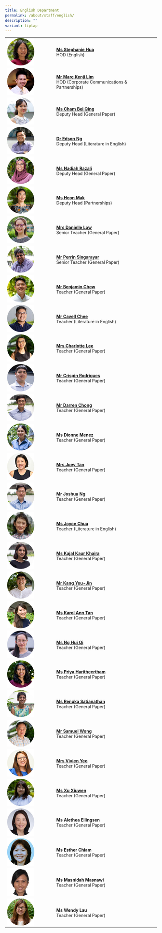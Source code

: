 ```yaml
---
title: English Department
permalink: /about/staff/english/
description: ""
variant: tiptap
---
```

<table style="minWidth: 50px">
<colgroup>
<col>
<col>
</colgroup>
<tbody>
<tr>
<td rowspan="1" colspan="1"><a class="isomer-image-wrapper" href="mailto:stephanie.hua@ejc.edu.sg"><img style="width: 60%;" height="auto" width="100%" src="/images/Staff/EL-Stephanie-Hua_s.jpg"></a>
</td>
<td rowspan="1" colspan="1">
<p><strong><a href="mailto:stephanie.hua@ejc.edu.sg" rel="noopener noreferrer nofollow" target="_blank">Ms Stephanie Hua</a></strong> 
<br>HOD (English)</p>
</td>
</tr>
<tr>
<td rowspan="1" colspan="1"><a class="isomer-image-wrapper" href="mailto:marc.kenji.lim@ejc.edu.sg"><img style="width: 60%;" height="auto" width="100%" src="/images/Staff/HOD-Marc-Kenji-Lim_s.jpg"></a>
</td>
<td rowspan="1" colspan="1">
<p><strong><a href="mailto:marc.kenji.lim@ejc.edu.sg" rel="noopener noreferrer nofollow" target="_blank">Mr Marc Kenji Lim</a></strong> 
<br>HOD (Corporate Communications &amp; Partnerships)</p>
</td>
</tr>
<tr>
<td rowspan="1" colspan="1"><a class="isomer-image-wrapper" href="mailto:cham.bei.qing@ejc.edu.sg"><img style="width: 60%;" height="auto" width="100%" src="/images/Staff/EL-Cham-Bei-Qing_s.jpg"></a>
</td>
<td rowspan="1" colspan="1">
<p><strong><a href="mailto:cham.bei.qing@ejc.edu.sg" rel="noopener noreferrer nofollow" target="_blank">Ms Cham Bei Qing</a></strong> 
<br>Deputy Head (General Paper)</p>
</td>
</tr>
<tr>
<td rowspan="1" colspan="1"><a class="isomer-image-wrapper" href="mailto:edson.ng@ejc.edu.sg"><img style="width: 60%;" height="auto" width="100%" alt="" src="/images/Staff/Eng-Edson-Ng_s.jpg"></a>
</td>
<td rowspan="1" colspan="1">
<p><strong><a href="mailto:edson.ng@ejc.edu.sg" rel="noopener noreferrer nofollow" target="_blank">Dr Edson Ng</a></strong> 
<br>Deputy Head (Literature in English)</p>
</td>
</tr>
<tr>
<td rowspan="1" colspan="1"><a class="isomer-image-wrapper" href="mailto:nadiah.razali@ejc.edu.sg"><img style="width: 60%;" height="auto" width="100%" src="/images/Staff/Nadiah-Razali-s.jpg"></a>
</td>
<td rowspan="1" colspan="1">
<p><strong><a href="mailto:nadiah.razali@ejc.edu.sg" rel="noopener noreferrer nofollow" target="_blank">Ms Nadiah Razali</a></strong> 
<br>Deputy Head (General Paper)</p>
</td>
</tr>
<tr>
<td rowspan="1" colspan="1"><a class="isomer-image-wrapper" href="mailto:heon.mak@ejc.edu.sg"><img style="width: 60%;" height="auto" width="100%" src="/images/Staff/EL-Heon-Mak_s.jpg"></a>
</td>
<td rowspan="1" colspan="1">
<p><strong><a href="mailto:heon.mak@ejc.edu.sg" rel="noopener noreferrer nofollow" target="_blank">Ms Heon Mak</a></strong> 
<br>Deputy Head (Partnerships)</p>
</td>
</tr>
<tr>
<td rowspan="1" colspan="1"><a class="isomer-image-wrapper" href="mailto:danielle.low@ejc.edu.sg"><img style="width: 60%;" height="auto" width="100%" src="/images/Staff/English-Danielle-M-Low_s.jpg"></a>
</td>
<td rowspan="1" colspan="1">
<p><strong><a href="mailto:danielle.low@ejc.edu.sg" rel="noopener noreferrer nofollow" target="_blank">Mrs Danielle Low</a></strong> 
<br>Senior Teacher (General Paper)</p>
</td>
</tr>
<tr>
<td rowspan="1" colspan="1"><a class="isomer-image-wrapper" href="mailto:perrin.singarayar@ejc.edu.sg"><img style="width: 60%;" height="auto" width="100%" src="/images/Staff/Eng-Perrin_s.jpg"></a>
</td>
<td rowspan="1" colspan="1">
<p><strong><a href="mailto:perrin.singarayar@ejc.edu.sg" rel="noopener noreferrer nofollow" target="_blank">Mr Perrin Singarayar</a></strong> 
<br>Senior Teacher (General Paper)</p>
</td>
</tr>
<tr>
<td rowspan="1" colspan="1"><a class="isomer-image-wrapper" href="mailto:benjamin.chew@ejc.edu.sg"><img style="width: 60%;" height="auto" width="100%" src="/images/Staff/EL-Benjamin-Chew_s.jpg"></a>
</td>
<td rowspan="1" colspan="1">
<p><strong><a href="mailto:benjamin.chew@ejc.edu.sg" rel="noopener noreferrer nofollow" target="_blank">Mr Benjamin Chew</a></strong> 
<br>Teacher (General Paper)</p>
</td>
</tr>
<tr>
<td rowspan="1" colspan="1"><a class="isomer-image-wrapper" href="mailto:chee.cavell.jiahe@ejc.edu.sg"><img style="width: 60%;" height="auto" width="100%" src="/images/Staff/eng-cavell-chee_s.jpg"></a>
</td>
<td rowspan="1" colspan="1">
<p><strong><a href="mailto:chee.cavell.jiahe@ejc.edu.sg" rel="noopener noreferrer nofollow" target="_blank">Mr Cavell Chee</a></strong> 
<br>Teacher (Literature in English)</p>
</td>
</tr>
<tr>
<td rowspan="1" colspan="1"><a class="isomer-image-wrapper" href="mailto:charlotte.lee@ejc.edu.sg"><img style="width: 60%;" height="auto" width="100%" src="/images/Staff/EL-Charlotte-Tan_s.jpg"></a>
</td>
<td rowspan="1" colspan="1">
<p><strong><a href="mailto:charlotte.lee@ejc.edu.sg" rel="noopener noreferrer nofollow" target="_blank">Mrs Charlotte Lee</a></strong> 
<br>Teacher (General Paper)</p>
</td>
</tr>
<tr>
<td rowspan="1" colspan="1"><a class="isomer-image-wrapper" href="mailto:crispin.rodrigues@ejc.edu.sg"><img style="width: 60%;" height="auto" width="100%" src="/images/Staff/EL_CrispinRodrigues_s.jpg"></a>
</td>
<td rowspan="1" colspan="1">
<p><strong><a href="mailto:crispin.rodrigues@ejc.edu.sg" rel="noopener noreferrer nofollow" target="_blank">Mr Crispin Rodrigues</a></strong> 
<br>Teacher (General Paper)</p>
</td>
</tr>
<tr>
<td rowspan="1" colspan="1"><a class="isomer-image-wrapper" href="mailto:darren.chong@ejc.edu.sg"><img style="width: 60%;" height="auto" width="100%" src="/images/Staff/EL-Darren-Chong_s.jpg"></a>
</td>
<td rowspan="1" colspan="1">
<p><strong><a href="mailto:darren.chong@ejc.edu.sg" rel="noopener noreferrer nofollow" target="_blank">Mr Darren Chong</a></strong> 
<br>Teacher (General Paper)</p>
</td>
</tr>
<tr>
<td rowspan="1" colspan="1"><a class="isomer-image-wrapper" href="mailto:dionne.menez@ejc.edu.sg"><img style="width: 60%;" height="auto" width="100%" alt="" src="/images/Staff/EL_Dionne_Menez.jpg"></a>
</td>
<td rowspan="1" colspan="1">
<p><strong><a href="mailto:dionne.menez@ejc.edu.sg" rel="noopener noreferrer nofollow" target="_blank">Ms Dionne Menez</a></strong>
<br>Teacher (General Paper)</p>
</td>
</tr>
<tr>
<td rowspan="1" colspan="1"><a class="isomer-image-wrapper" href="mailto:joey.leow@ejc.edu.sg"><img style="width: 60%;" height="auto" width="100%" alt="" src="/images/Staff/EL-Joey-Tan_s.jpg"></a>
</td>
<td rowspan="1" colspan="1">
<p><strong><a href="mailto:joey.leow@ejc.edu.sg" rel="noopener nofollow" target="_blank">Mrs Joey Tan</a> </strong>
<br>Teacher (General Paper)</p>
</td>
</tr>
<tr>
<td rowspan="1" colspan="1"><a class="isomer-image-wrapper" href="mailto:joshua.ng@ejc.edu.sg"><img style="width: 60%;" height="auto" width="100%" src="/images/Staff/EL-Joshua-Ng_s.jpg"></a>
</td>
<td rowspan="1" colspan="1">
<p><strong><a href="mailto:joshua.ng@ejc.edu.sg" rel="noopener noreferrer nofollow" target="_blank">Mr Joshua Ng</a></strong> 
<br>Teacher (General Paper)</p>
</td>
</tr>
<tr>
<td rowspan="1" colspan="1"><a class="isomer-image-wrapper" href="mailto:joyce.chua@ejc.edu.sg"><img style="width: 60%;" height="auto" width="100%" alt="" src="/images/Staff/EL_Joyce_Yeo.jpg"></a>
</td>
<td rowspan="1" colspan="1">
<p><strong><a href="mailto:joyce.chua@ejc.edu.sg" rel="noopener nofollow" target="_blank">Ms Joyce Chua</a></strong>
<br>Teacher (Literature in English)</p>
</td>
</tr>
<tr>
<td rowspan="1" colspan="1"><a class="isomer-image-wrapper" href="mailto:kajal.kaur.khaira@ejc.edu.sg"><img style="width: 60%;" height="auto" width="100%" src="/images/Staff/EL-Kajal-Kaur_s.jpg"></a>
</td>
<td rowspan="1" colspan="1">
<p><strong><a href="mailto:kajal.kaur.khaira@ejc.edu.sg" rel="noopener noreferrer nofollow" target="_blank">Ms Kajal Kaur Khaira</a></strong> 
<br>Teacher (General Paper)</p>
</td>
</tr>
<tr>
<td rowspan="1" colspan="1"><a class="isomer-image-wrapper" href="mailto:kang.you-jin@ejc.edu.sg"><img style="width: 60%;" height="auto" width="100%" alt="" src="/images/Staff/EL_Kang_Youjin.jpg"></a>
</td>
<td rowspan="1" colspan="1">
<p><strong><a href="mailto:kang.you-jin@ejc.edu.sg" rel="noopener noreferrer nofollow" target="_blank">Mr Kang You-Jin</a></strong>
<br>Teacher (General Paper)</p>
</td>
</tr>
<tr>
<td rowspan="1" colspan="1"><a class="isomer-image-wrapper" href="mailto:karol.ann.tan@ejc.edu.sg"><img style="width: 60%;" height="auto" width="100%" src="/images/Staff/Eng-KarolTan_s.jpg"></a>
</td>
<td rowspan="1" colspan="1">
<p><strong><a href="mailto:karol.ann.tan@ejc.edu.sg" rel="noopener noreferrer nofollow" target="_blank">Ms Karol Ann Tan</a></strong> 
<br>Teacher (General Paper)</p>
</td>
</tr>
<tr>
<td rowspan="1" colspan="1"><a class="isomer-image-wrapper" href="mailto:ng.hui.qi@ejc.edu.sg"><img style="width: 60%;" height="auto" width="100%" src="/images/Staff/EL_NgHuiQi_s.jpg"></a>
</td>
<td rowspan="1" colspan="1">
<p><strong><a href="mailto:ng.hui.qi@ejc.edu.sg" rel="noopener noreferrer nofollow" target="_blank">Ms Ng Hui Qi</a></strong> 
<br>Teacher (General Paper)</p>
</td>
</tr>
<tr>
<td rowspan="1" colspan="1"><a class="isomer-image-wrapper" href="mailto:priyahdharshini@ejc.edu.sg"><img style="width: 60%;" height="auto" width="100%" src="/images/Staff/EL-Priyah-Hari_s.jpg"></a>
</td>
<td rowspan="1" colspan="1">
<p><strong><a href="mailto:priyahdharshini@ejc.edu.sg" rel="noopener noreferrer nofollow" target="_blank">Ms Priya Haritheertham</a></strong> 
<br>Teacher (General Paper)</p>
</td>
</tr>
<tr>
<td rowspan="1" colspan="1"><a class="isomer-image-wrapper" href="mailto:renuka.satianathan@ejc.edu.sg"><img style="width: 60%;" height="auto" width="100%" src="/images/Staff/EL-Renuka-Satianathan_s.jpg"></a>
</td>
<td rowspan="1" colspan="1">
<p><strong><a href="mailto:renuka.satianathan@ejc.edu.sg" rel="noopener noreferrer nofollow" target="_blank">Ms Renuka Satianathan</a></strong> 
<br>Teacher (General Paper)</p>
</td>
</tr>
<tr>
<td rowspan="1" colspan="1"><a class="isomer-image-wrapper" href="mailto:samuel.wong@ejc.edu.sg"><img style="width: 60%;" height="auto" width="100%" src="/images/Staff/EL-Samuel-Wong_s.jpg"></a>
</td>
<td rowspan="1" colspan="1">
<p><strong><a href="mailto:samuel.wong@ejc.edu.sg" rel="noopener noreferrer nofollow" target="_blank">Mr Samuel Wong</a></strong> 
<br>Teacher (General Paper)</p>
</td>
</tr>
<tr>
<td rowspan="1" colspan="1"><a class="isomer-image-wrapper" href="mailto:vivien.yeo@ejc.edu.sg"><img style="width: 60%;" height="auto" width="100%" alt="" src="/images/Staff/EL-Vivien-Yeo_s.jpg"></a>
</td>
<td rowspan="1" colspan="1">
<p><strong><a href="mailto:vivien.yeo@ejc.edu.sg" rel="noopener nofollow" target="_blank">Mrs Vivien Yeo</a> </strong>
<br>Teacher (General Paper)</p>
</td>
</tr>
<tr>
<td rowspan="1" colspan="1"><a class="isomer-image-wrapper" href="mailto:xu.xiuwen@ejc.edu.sg"><img style="width: 60%;" height="auto" width="100%" src="/images/Staff/el-xu-xiuwen_s.jpg"></a>
</td>
<td rowspan="1" colspan="1">
<p><strong><a href="mailto:xu.xiuwen@ejc.edu.sg" rel="noopener noreferrer nofollow" target="_blank">Ms Xu Xiuwen</a></strong> 
<br>Teacher (General Paper)</p>
</td>
</tr>
<tr>
<td rowspan="1" colspan="1">
<div class="isomer-image-wrapper">
<img style="width: 60%;" height="auto" width="100%" alt="" src="/images/Staff/EL_Alethea_Ellingsen.jpg">
</div>
</td>
<td rowspan="1" colspan="1">
<p><strong>Ms Alethea Ellingsen</strong> 
<br>Teacher (General Paper)</p>
</td>
</tr>
<tr>
<td rowspan="1" colspan="1">
<div class="isomer-image-wrapper">
<img style="width: 60%;" height="auto" width="100%" alt="" src="/images/Staff/Esther_Chiam.jpg">
</div>
</td>
<td rowspan="1" colspan="1">
<p><strong>Ms Esther Chiam</strong> 
<br>Teacher (General Paper)</p>
</td>
</tr>
<tr>
<td rowspan="1" colspan="1">
<div class="isomer-image-wrapper">
<img style="width: 60%;" height="auto" width="100%" alt="" src="/images/Staff/Masnidah_Masnawi.jpg">
</div>
</td>
<td rowspan="1" colspan="1">
<p><strong>Ms Masnidah Masnawi</strong> 
<br>Teacher (General Paper)</p>
</td>
</tr>
<tr>
<td rowspan="1" colspan="1">
<div class="isomer-image-wrapper">
<img style="width: 60%;" height="auto" width="100%" alt="" src="/images/Staff/EL_Wendy_Lau.jpg">
</div>
</td>
<td rowspan="1" colspan="1">
<p><strong>Ms Wendy Lau</strong> 
<br>Teacher (General Paper)</p>
</td>
</tr>
</tbody>
</table>
<p></p>